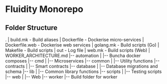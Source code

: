 
# Fluidity Monorepo

## Folder Structure

.
| build.mk - Build aliases
| Dockerfile - Dockerise micro-services
| Dockerfile.web - Dockerise web services
| golang.mk - Build scripts (Go)
| Makefile - Build scripts
| out - Log file
| web.mk - Build scripts (Web)
| WORKER_ARCHITECTURE.md
|-- automation
|   |-- Buncha docker composes
|-- cmd
|   |-- Microservices
|-- common
|   |-- Utility functions
|-- contracts
|   |-- Smart contracts
|-- database
|   |-- Database migrations and schema
|-- lib
|   |-- Common library functions
|-- scripts
|   |-- Testing scripts
|-- web
|   |-- Web
|-- worker
    |-- Build folder for worker
